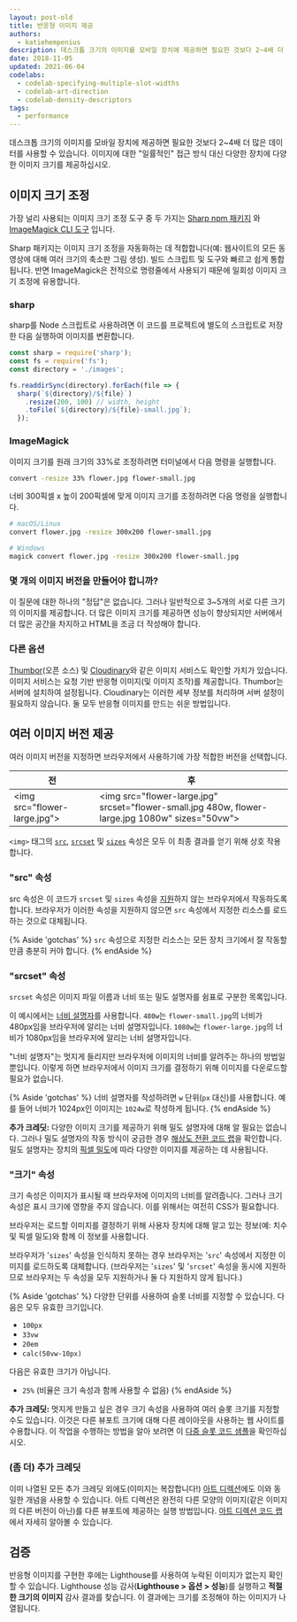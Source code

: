```yaml
---
layout: post-old
title: 반응형 이미지 제공
authors:
  - katiehempenius
description: 데스크톱 크기의 이미지를 모바일 장치에 제공하면 필요한 것보다 2~4배 더 많은 데이터를 사용할 수 있습니다. 이미지에 대한 "일률적인" 접근 방식 대신 다양한 장치에 다양한 이미지 크기를 제공하십시오.
date: 2018-11-05
updated: 2021-06-04
codelabs:
  - codelab-specifying-multiple-slot-widths
  - codelab-art-direction
  - codelab-density-descriptors
tags:
  - performance
---
```


데스크톱 크기의 이미지를 모바일 장치에 제공하면 필요한 것보다 2~4배 더 많은 데이터를 사용할 수 있습니다. 이미지에 대한 "일률적인" 접근 방식 대신 다양한 장치에 다양한 이미지 크기를 제공하십시오.

## 이미지 크기 조정

가장 널리 사용되는 이미지 크기 조정 도구 중 두 가지는 [Sharp npm 패키지](https://www.npmjs.com/package/sharp) 와 [ImageMagick CLI 도구](https://www.imagemagick.org/script/index.php) 입니다.

Sharp 패키지는 이미지 크기 조정을 자동화하는 데 적합합니다(예: 웹사이트의 모든 동영상에 대해 여러 크기의 축소판 그림 생성). 빌드 스크립트 및 도구와 빠르고 쉽게 통합됩니다. 반면 ImageMagick은 전적으로 명령줄에서 사용되기 때문에 일회성 이미지 크기 조정에 유용합니다.

### sharp

sharp를 Node 스크립트로 사용하려면 이 코드를 프로젝트에 별도의 스크립트로 저장한 다음 실행하여 이미지를 변환합니다.

```javascript
const sharp = require('sharp');
const fs = require('fs');
const directory = './images';

fs.readdirSync(directory).forEach(file => {
  sharp(`${directory}/${file}`)
    .resize(200, 100) // width, height
    .toFile(`${directory}/${file}-small.jpg`);
  });
```

### ImageMagick

이미지 크기를 원래 크기의 33%로 조정하려면 터미널에서 다음 명령을 실행합니다.

```bash
convert -resize 33% flower.jpg flower-small.jpg
```

너비 300픽셀 x 높이 200픽셀에 맞게 이미지 크기를 조정하려면 다음 명령을 실행합니다.

```bash
# macOS/Linux
convert flower.jpg -resize 300x200 flower-small.jpg

# Windows
magick convert flower.jpg -resize 300x200 flower-small.jpg
```

### 몇 개의 이미지 버전을 만들어야 합니까?

이 질문에 대한 하나의 "정답"은 없습니다. 그러나 일반적으로 3~5개의 서로 다른 크기의 이미지를 제공합니다. 더 많은 이미지 크기를 제공하면 성능이 향상되지만 서버에서 더 많은 공간을 차지하고 HTML을 조금 더 작성해야 합니다.

### 다른 옵션

[Thumbor](https://github.com/thumbor/thumbor)(오픈 소스) 및 [Cloudinary](https://cloudinary.com/)와 같은 이미지 서비스도 확인할 가치가 있습니다. 이미지 서비스는 요청 기반 반응형 이미지(및 이미지 조작)를 제공합니다. Thumbor는 서버에 설치하여 설정됩니다. Cloudinary는 이러한 세부 정보를 처리하며 서버 설정이 필요하지 않습니다. 둘 모두 반응형 이미지를 만드는 쉬운 방법입니다.

## 여러 이미지 버전 제공

여러 이미지 버전을 지정하면 브라우저에서 사용하기에 가장 적합한 버전을 선택합니다.

<div class="w-table-wrapper">
  <table>
    <thead>
      <tr>
        <th><strong>전</strong></th>
        <th><strong>후</strong></th>
      </tr>
    </thead>
    <tbody>
      <tr>
        <td>
          &lt;img src="flower-large.jpg"&gt;
        </td>
        <td>
          &lt;img src="flower-large.jpg" srcset="flower-small.jpg 480w,
          flower-large.jpg 1080w" sizes="50vw"&gt;
        </td>
      </tr>
    </tbody>
  </table>
</div>

`<img>` 태그의 [`src`](https://developer.mozilla.org/docs/Web/HTML/Element/img#attr-src), [`srcset`](https://developer.mozilla.org/docs/Web/HTML/Element/img#attr-srcset) 및 [`sizes`](https://developer.mozilla.org/docs/Web/HTML/Element/img#attr-sizes) 속성은 모두 이 최종 결과를 얻기 위해 상호 작용합니다.

### "src" 속성

src 속성은 이 코드가 `srcset` 및 `sizes` 속성을 [지원](https://caniuse.com/#search=srcset)하지 않는 브라우저에서 작동하도록 합니다. 브라우저가 이러한 속성을 지원하지 않으면 `src` 속성에서 지정한 리소스를 로드하는 것으로 대체됩니다.

{% Aside 'gotchas' %} `src` 속성으로 지정한 리소스는 모든 장치 크기에서 잘 작동할 만큼 충분히 커야 합니다. {% endAside %}

### "srcset" 속성

`srcset` 속성은 이미지 파일 이름과 너비 또는 밀도 설명자를 쉼표로 구분한 목록입니다.

이 예시에서는 [너비 설명자](https://www.w3.org/TR/html5/semantics-embedded-content.html#width-descriptor)를 사용합니다. `480w`는 `flower-small.jpg`의 너비가 480px임을 브라우저에 알리는 너비 설명자입니다. `1080w`는 `flower-large.jpg`의 너비가 1080px임을 브라우저에 알리는 너비 설명자입니다.

"너비 설명자"는 멋지게 들리지만 브라우저에 이미지의 너비를 알려주는 하나의 방법일 뿐입니다. 이렇게 하면 브라우저에서 이미지 크기를 결정하기 위해 이미지를 다운로드할 필요가 없습니다.

{% Aside 'gotchas' %} 너비 설명자를 작성하려면 `w` 단위(`px` 대신)를 사용합니다. 예를 들어 너비가 1024px인 이미지는 `1024w`로 작성하게 됩니다. {% endAside %}

**추가 크레딧:** 다양한 이미지 크기를 제공하기 위해 밀도 설명자에 대해 알 필요는 없습니다. 그러나 밀도 설명자의 작동 방식이 궁금한 경우 [해상도 전환 코드 랩](/codelab-density-descriptors)을 확인합니다. 밀도 설명자는 장치의 [픽셀 밀도](https://en.wikipedia.org/wiki/Pixel_density)에 따라 다양한 이미지를 제공하는 데 사용됩니다.

### "크기" 속성

크기 속성은 이미지가 표시될 때 브라우저에 이미지의 너비를 알려줍니다. 그러나 크기 속성은 표시 크기에 영향을 주지 않습니다. 이를 위해서는 여전히 CSS가 필요합니다.

브라우저는 로드할 이미지를 결정하기 위해 사용자 장치에 대해 알고 있는 정보(예: 치수 및 픽셀 밀도)와 함께 이 정보를 사용합니다.

브라우저가 '`sizes`' 속성을 인식하지 못하는 경우 브라우저는 '`src`' 속성에서 지정한 이미지를 로드하도록 대체합니다. (브라우저는 '`sizes`' 및 '`srcset`' 속성을 동시에 지원하므로 브라우저는 두 속성을 모두 지원하거나 둘 다 지원하지 않게 됩니다.)

{% Aside 'gotchas' %} 다양한 단위를 사용하여 슬롯 너비를 지정할 수 있습니다. 다음은 모두 유효한 크기입니다.

- `100px`
- `33vw`
- `20em`
- `calc(50vw-10px)`

다음은 유효한 크기가 아닙니다.

- `25%` (비율은 크기 속성과 함께 사용할 수 없음) {% endAside %}

**추가 크레딧:** 멋지게 만들고 싶은 경우 크기 속성을 사용하여 여러 슬롯 크기를 지정할 수도 있습니다. 이것은 다른 뷰포트 크기에 대해 다른 레이아웃을 사용하는 웹 사이트를 수용합니다. 이 작업을 수행하는 방법을 알아 보려면 이 [다중 슬롯 코드 샘플](/codelab-specifying-multiple-slot-widths)을 확인하십시오.

### (좀 더) 추가 크레딧

이미 나열된 모든 추가 크레딧 외에도(이미지는 복잡합니다!) [아트 디렉션](https://developer.mozilla.org/docs/Learn/HTML/Multimedia_and_embedding/Responsive_images#Art_direction)에도 이와 동일한 개념을 사용할 수 있습니다. 아트 디렉션은 완전히 다른 모양의 이미지(같은 이미지의 다른 버전이 아닌)를 다른 뷰포트에 제공하는 실행 방법입니다. [아트 디렉션 코드 랩](/codelab-art-direction)에서 자세히 알아볼 수 있습니다.

## 검증

반응형 이미지를 구현한 후에는 Lighthouse를 사용하여 누락된 이미지가 없는지 확인할 수 있습니다. Lighthouse 성능 감사(**Lighthouse &gt; 옵션 &gt; 성능**)를 실행하고 **적절한 크기의 이미지** 감사 결과를 찾습니다. 이 결과에는 크기를 조정해야 하는 이미지가 나열됩니다.
